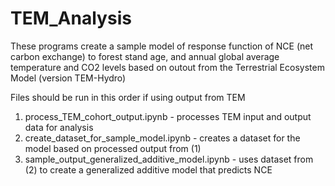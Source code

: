 # TEM_Analysis

These programs create a sample model of response function of NCE (net carbon exchange) to forest stand age, and annual global average temperature and CO2 levels based on outout from the Terrestrial Ecosystem Model (version TEM-Hydro)

Files should be run in this order if using output from TEM

 1. process_TEM_cohort_output.ipynb - processes TEM input and output data for analysis
 2. create_dataset_for_sample_model.ipynb - creates a dataset for the model based on processed output from (1)
 3. sample_output_generalized_additive_model.ipynb - uses dataset from (2) to create a generalized additive model that predicts NCE
 
